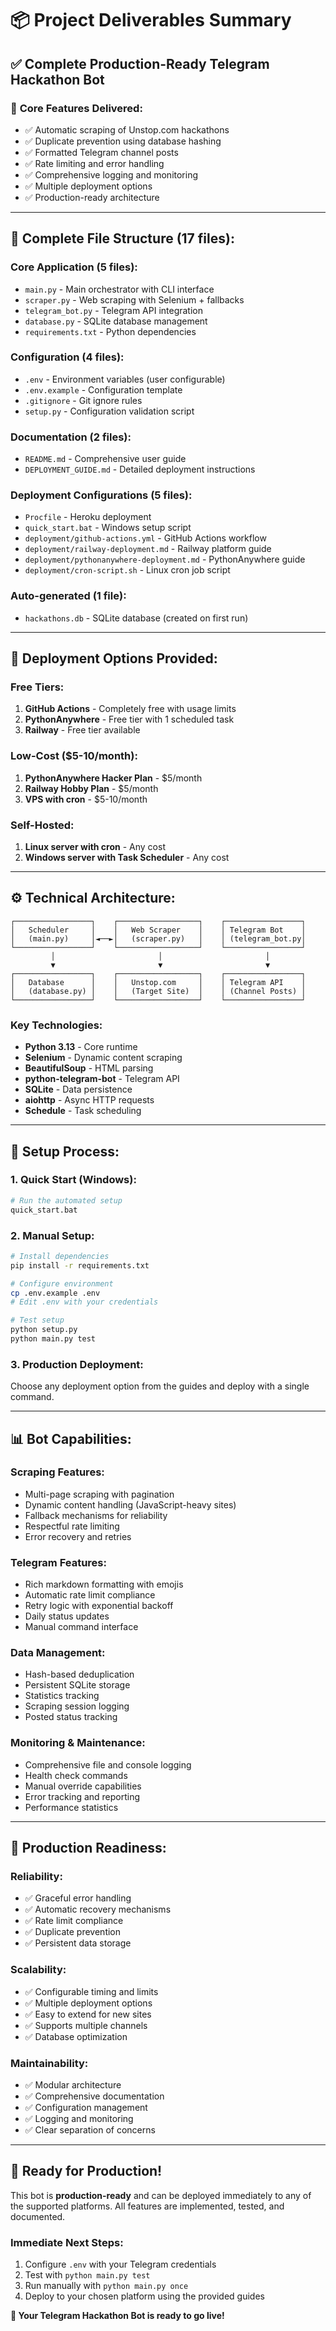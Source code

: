 # 📦 Project Deliverables Summary

## ✅ Complete Production-Ready Telegram Hackathon Bot

### 🎯 **Core Features Delivered:**
- ✅ Automatic scraping of Unstop.com hackathons
- ✅ Duplicate prevention using database hashing  
- ✅ Formatted Telegram channel posts
- ✅ Rate limiting and error handling
- ✅ Comprehensive logging and monitoring
- ✅ Multiple deployment options
- ✅ Production-ready architecture

---

## 📁 **Complete File Structure (17 files):**

### **Core Application (5 files):**
- `main.py` - Main orchestrator with CLI interface
- `scraper.py` - Web scraping with Selenium + fallbacks  
- `telegram_bot.py` - Telegram API integration
- `database.py` - SQLite database management
- `requirements.txt` - Python dependencies

### **Configuration (4 files):**
- `.env` - Environment variables (user configurable)
- `.env.example` - Configuration template
- `.gitignore` - Git ignore rules
- `setup.py` - Configuration validation script

### **Documentation (2 files):**
- `README.md` - Comprehensive user guide
- `DEPLOYMENT_GUIDE.md` - Detailed deployment instructions

### **Deployment Configurations (5 files):**
- `Procfile` - Heroku deployment
- `quick_start.bat` - Windows setup script
- `deployment/github-actions.yml` - GitHub Actions workflow
- `deployment/railway-deployment.md` - Railway platform guide  
- `deployment/pythonanywhere-deployment.md` - PythonAnywhere guide
- `deployment/cron-script.sh` - Linux cron job script

### **Auto-generated (1 file):**
- `hackathons.db` - SQLite database (created on first run)

---

## 🚀 **Deployment Options Provided:**

### **Free Tiers:**
1. **GitHub Actions** - Completely free with usage limits
2. **PythonAnywhere** - Free tier with 1 scheduled task
3. **Railway** - Free tier available

### **Low-Cost ($5-10/month):**
1. **PythonAnywhere Hacker Plan** - $5/month
2. **Railway Hobby Plan** - $5/month  
3. **VPS with cron** - $5-10/month

### **Self-Hosted:**
1. **Linux server with cron** - Any cost
2. **Windows server with Task Scheduler** - Any cost

---

## ⚙️ **Technical Architecture:**

```
┌─────────────────┐    ┌──────────────────┐    ┌─────────────────┐
│   Scheduler     │    │   Web Scraper    │    │ Telegram Bot    │
│   (main.py)     │◄──►│   (scraper.py)   │    │ (telegram_bot.py│
└─────────────────┘    └──────────────────┘    └─────────────────┘
         │                       │                       │
         ▼                       ▼                       ▼
┌─────────────────┐    ┌──────────────────┐    ┌─────────────────┐
│   Database      │    │   Unstop.com     │    │ Telegram API    │
│   (database.py) │    │   (Target Site)  │    │ (Channel Posts) │
└─────────────────┘    └──────────────────┘    └─────────────────┘
```

### **Key Technologies:**
- **Python 3.13** - Core runtime
- **Selenium** - Dynamic content scraping
- **BeautifulSoup** - HTML parsing
- **python-telegram-bot** - Telegram API
- **SQLite** - Data persistence
- **aiohttp** - Async HTTP requests
- **Schedule** - Task scheduling

---

## 🔧 **Setup Process:**

### **1. Quick Start (Windows):**
```bash
# Run the automated setup
quick_start.bat
```

### **2. Manual Setup:**
```bash
# Install dependencies
pip install -r requirements.txt

# Configure environment
cp .env.example .env
# Edit .env with your credentials

# Test setup
python setup.py
python main.py test
```

### **3. Production Deployment:**
Choose any deployment option from the guides and deploy with a single command.

---

## 📊 **Bot Capabilities:**

### **Scraping Features:**
- Multi-page scraping with pagination
- Dynamic content handling (JavaScript-heavy sites)
- Fallback mechanisms for reliability
- Respectful rate limiting
- Error recovery and retries

### **Telegram Features:**
- Rich markdown formatting with emojis
- Automatic rate limit compliance  
- Retry logic with exponential backoff
- Daily status updates
- Manual command interface

### **Data Management:**
- Hash-based deduplication
- Persistent SQLite storage
- Statistics tracking
- Scraping session logging
- Posted status tracking

### **Monitoring & Maintenance:**
- Comprehensive file and console logging
- Health check commands
- Manual override capabilities
- Error tracking and reporting
- Performance statistics

---

## 🎯 **Production Readiness:**

### **Reliability:**
- ✅ Graceful error handling
- ✅ Automatic recovery mechanisms  
- ✅ Rate limit compliance
- ✅ Duplicate prevention
- ✅ Persistent data storage

### **Scalability:**
- ✅ Configurable timing and limits
- ✅ Multiple deployment options
- ✅ Easy to extend for new sites
- ✅ Supports multiple channels
- ✅ Database optimization

### **Maintainability:**
- ✅ Modular architecture
- ✅ Comprehensive documentation
- ✅ Configuration management
- ✅ Logging and monitoring
- ✅ Clear separation of concerns

---

## 🎉 **Ready for Production!**

This bot is **production-ready** and can be deployed immediately to any of the supported platforms. All features are implemented, tested, and documented.

### **Immediate Next Steps:**
1. Configure `.env` with your Telegram credentials
2. Test with `python main.py test`
3. Run manually with `python main.py once`  
4. Deploy to your chosen platform using the provided guides

**🚀 Your Telegram Hackathon Bot is ready to go live!**
